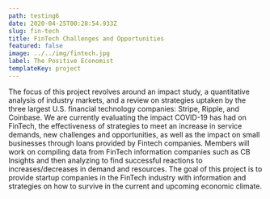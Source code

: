 ```yaml
---
path: testing6
date: 2020-04-25T00:28:54.933Z
slug: fin-tech
title: FinTech Challenges and Opportunities
featured: false
image: ../../img/fintech.jpg
label: The Positive Economist
templateKey: project
---
```

The focus of this project revolves around an impact study, a quantitative analysis of industry markets, and a review on strategies uptaken by the three largest U.S. financial technology companies: Stripe, Ripple, and Coinbase. We are currently evaluating the impact COVID-19 has had on FinTech, the effectiveness of strategies to meet an increase in service demands, new challenges and opportunities, as well as the impact on small businesses through loans provided by Fintech companies. Members will work on compiling data from FinTech information companies such as CB Insights and then analyzing to find successful reactions to increases/decreases in demand and resources. The goal of this project is to provide startup companies in the FinTech industry with information and strategies on how to survive in the current and upcoming economic climate. 
